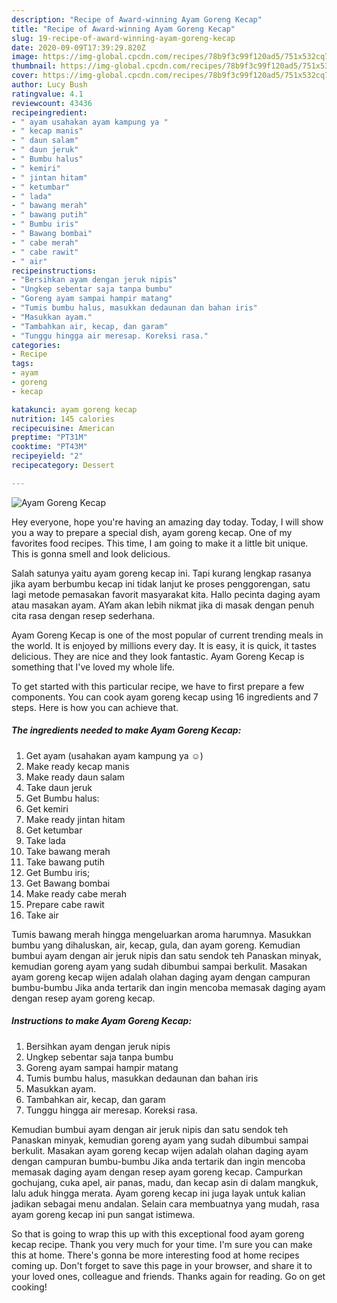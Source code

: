 ```yaml
---
description: "Recipe of Award-winning Ayam Goreng Kecap"
title: "Recipe of Award-winning Ayam Goreng Kecap"
slug: 19-recipe-of-award-winning-ayam-goreng-kecap
date: 2020-09-09T17:39:29.820Z
image: https://img-global.cpcdn.com/recipes/78b9f3c99f120ad5/751x532cq70/ayam-goreng-kecap-foto-resep-utama.jpg
thumbnail: https://img-global.cpcdn.com/recipes/78b9f3c99f120ad5/751x532cq70/ayam-goreng-kecap-foto-resep-utama.jpg
cover: https://img-global.cpcdn.com/recipes/78b9f3c99f120ad5/751x532cq70/ayam-goreng-kecap-foto-resep-utama.jpg
author: Lucy Bush
ratingvalue: 4.1
reviewcount: 43436
recipeingredient:
- " ayam usahakan ayam kampung ya "
- " kecap manis"
- " daun salam"
- " daun jeruk"
- " Bumbu halus"
- " kemiri"
- " jintan hitam"
- " ketumbar"
- " lada"
- " bawang merah"
- " bawang putih"
- " Bumbu iris"
- " Bawang bombai"
- " cabe merah"
- " cabe rawit"
- " air"
recipeinstructions:
- "Bersihkan ayam dengan jeruk nipis"
- "Ungkep sebentar saja tanpa bumbu"
- "Goreng ayam sampai hampir matang"
- "Tumis bumbu halus, masukkan dedaunan dan bahan iris"
- "Masukkan ayam."
- "Tambahkan air, kecap, dan garam"
- "Tunggu hingga air meresap. Koreksi rasa."
categories:
- Recipe
tags:
- ayam
- goreng
- kecap

katakunci: ayam goreng kecap 
nutrition: 145 calories
recipecuisine: American
preptime: "PT31M"
cooktime: "PT43M"
recipeyield: "2"
recipecategory: Dessert

---
```



![Ayam Goreng Kecap](https://img-global.cpcdn.com/recipes/78b9f3c99f120ad5/751x532cq70/ayam-goreng-kecap-foto-resep-utama.jpg)

Hey everyone, hope you're having an amazing day today. Today, I will show you a way to prepare a special dish, ayam goreng kecap. One of my favorites food recipes. This time, I am going to make it a little bit unique. This is gonna smell and look delicious.

Salah satunya yaitu ayam goreng kecap ini. Tapi kurang lengkap rasanya jika ayam berbumbu kecap ini tidak lanjut ke proses penggorengan, satu lagi metode pemasakan favorit masyarakat kita. Hallo pecinta daging ayam atau masakan ayam. AYam akan lebih nikmat jika di masak dengan penuh cita rasa dengan resep sederhana.

Ayam Goreng Kecap is one of the most popular of current trending meals in the world. It is enjoyed by millions every day. It is easy, it is quick, it tastes delicious. They are nice and they look fantastic. Ayam Goreng Kecap is something that I've loved my whole life.


To get started with this particular recipe, we have to first prepare a few components. You can cook ayam goreng kecap using 16 ingredients and 7 steps. Here is how you can achieve that.

<!--inarticleads1-->

##### The ingredients needed to make Ayam Goreng Kecap:

1. Get  ayam (usahakan ayam kampung ya ☺)
1. Make ready  kecap manis
1. Make ready  daun salam
1. Take  daun jeruk
1. Get  Bumbu halus:
1. Get  kemiri
1. Make ready  jintan hitam
1. Get  ketumbar
1. Take  lada
1. Take  bawang merah
1. Take  bawang putih
1. Get  Bumbu iris;
1. Get  Bawang bombai
1. Make ready  cabe merah
1. Prepare  cabe rawit
1. Take  air


Tumis bawang merah hingga mengeluarkan aroma harumnya. Masukkan bumbu yang dihaluskan, air, kecap, gula, dan ayam goreng. Kemudian bumbui ayam dengan air jeruk nipis dan satu sendok teh Panaskan minyak, kemudian goreng ayam yang sudah dibumbui sampai berkulit. Masakan ayam goreng kecap wijen adalah olahan daging ayam dengan campuran bumbu-bumbu Jika anda tertarik dan ingin mencoba memasak daging ayam dengan resep ayam goreng kecap. 

<!--inarticleads2-->

##### Instructions to make Ayam Goreng Kecap:

1. Bersihkan ayam dengan jeruk nipis
1. Ungkep sebentar saja tanpa bumbu
1. Goreng ayam sampai hampir matang
1. Tumis bumbu halus, masukkan dedaunan dan bahan iris
1. Masukkan ayam.
1. Tambahkan air, kecap, dan garam
1. Tunggu hingga air meresap. Koreksi rasa.


Kemudian bumbui ayam dengan air jeruk nipis dan satu sendok teh Panaskan minyak, kemudian goreng ayam yang sudah dibumbui sampai berkulit. Masakan ayam goreng kecap wijen adalah olahan daging ayam dengan campuran bumbu-bumbu Jika anda tertarik dan ingin mencoba memasak daging ayam dengan resep ayam goreng kecap. Campurkan gochujang, cuka apel, air panas, madu, dan kecap asin di dalam mangkuk, lalu aduk hingga merata. Ayam goreng kecap ini juga layak untuk kalian jadikan sebagai menu andalan. Selain cara membuatnya yang mudah, rasa ayam goreng kecap ini pun sangat istimewa. 

So that is going to wrap this up with this exceptional food ayam goreng kecap recipe. Thank you very much for your time. I'm sure you can make this at home. There's gonna be more interesting food at home recipes coming up. Don't forget to save this page in your browser, and share it to your loved ones, colleague and friends. Thanks again for reading. Go on get cooking!
